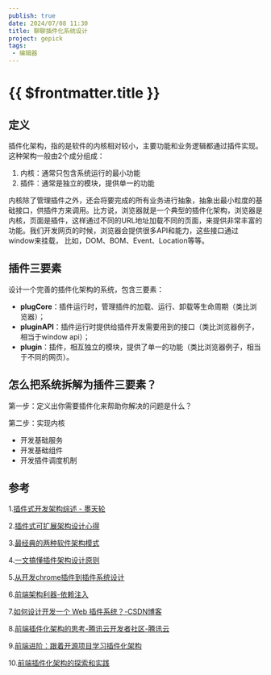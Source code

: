 ```yaml
---
publish: true
date: 2024/07/08 11:30
title: 聊聊插件化系统设计
project: gepick
tags:
 - 编辑器
---
```


# {{ $frontmatter.title }}

## 定义

插件化架构，指的是软件的内核相对较小，主要功能和业务逻辑都通过插件实现。这种架构一般由2个成分组成：

1. 内核：通常只包含系统运行的最小功能
2. 插件：通常是独立的模块，提供单一的功能

内核除了管理插件之外，还会将要完成的所有业务进行抽象，抽象出最小粒度的基础接口，供插件方来调用。比方说，浏览器就是一个典型的插件化架构，浏览器是内核，页面是插件，这样通过不同的URL地址加载不同的页面，来提供非常丰富的功能。我们开发网页的时候，浏览器会提供很多API和能力，这些接口通过 window来挂载， 比如，DOM、BOM、Event、Location等等。

## 插件三要素

设计一个完善的插件化架构的系统，包含三要素：

- **plugCore**：插件运行时，管理插件的加载、运行、卸载等生命周期（类比浏览器）；
- **pluginAPI**：插件运行时提供给插件开发需要用到的接口（类比浏览器例子，相当于window api）；
- **plugin**：插件，相互独立的模块，提供了单一的功能（类比浏览器例子，相当于不同的网页）。

## **怎么把系统拆解为插件三要素？**

第一步：定义出你需要插件化来帮助你解决的问题是什么？

第二步：实现内核

- 开发基础服务
- 开发基础组件
- 开发插件调度机制

## 参考

1.[插件式开发架构综述 - 墨天轮](https://www.modb.pro/db/131158)

2.[插件式可扩展架构设计心得](https://zhuanlan.zhihu.com/p/372381276)

3.[最经典的两种软件架构模式](https://tech.youzan.com/zui-jing-dian-de-liang-chong-ruan-jian-jia-gou-mo-shi/)

4.[一文搞懂插件架构设计原则](https://rapidsu.cn/articles/5624)

5.[从开发chrome插件到插件系统设计](https://qborfy.com/today/20230224.html)

6.[前端架构利器-依赖注入](https://zhuanlan.zhihu.com/p/632918199)

7.[如何设计开发一个 Web 插件系统？-CSDN博客](https://blog.csdn.net/qiwoo_weekly/article/details/117970182)

8.[前端插件化架构的思考-腾讯云开发者社区-腾讯云](https://cloud.tencent.com/developer/article/1600005)

9.[前端进阶：跟着开源项目学习插件化架构](https://segmentfault.com/a/1190000022991956)

10.[前端插件化架构的探索和实践](https://segmentfault.com/a/1190000024527170)
